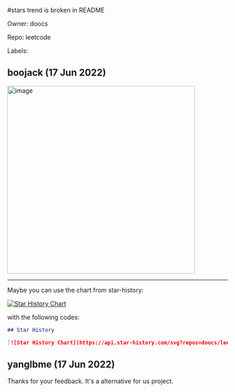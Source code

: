 #stars trend is broken in README

Owner: doocs

Repo: leetcode

Labels: 

## boojack (17 Jun 2022)

<img width="429" alt="image" src="https://user-images.githubusercontent.com/24653555/174316728-effbea53-573b-48df-ad7c-63e4b3904f84.png">

---

Maybe you can use the chart from star-history:

[![Star History Chart](https://api.star-history.com/svg?repos=doocs/leetcode&type=Date)](https://star-history.com/#doocs/leetcode)


with the following codes:
```markdown
## Star History

[![Star History Chart](https://api.star-history.com/svg?repos=doocs/leetcode&type=Date)](https://star-history.com/#doocs/leetcode)
```



## yanglbme (17 Jun 2022)

Thanks for your feedback. It's a alternative for us project.

